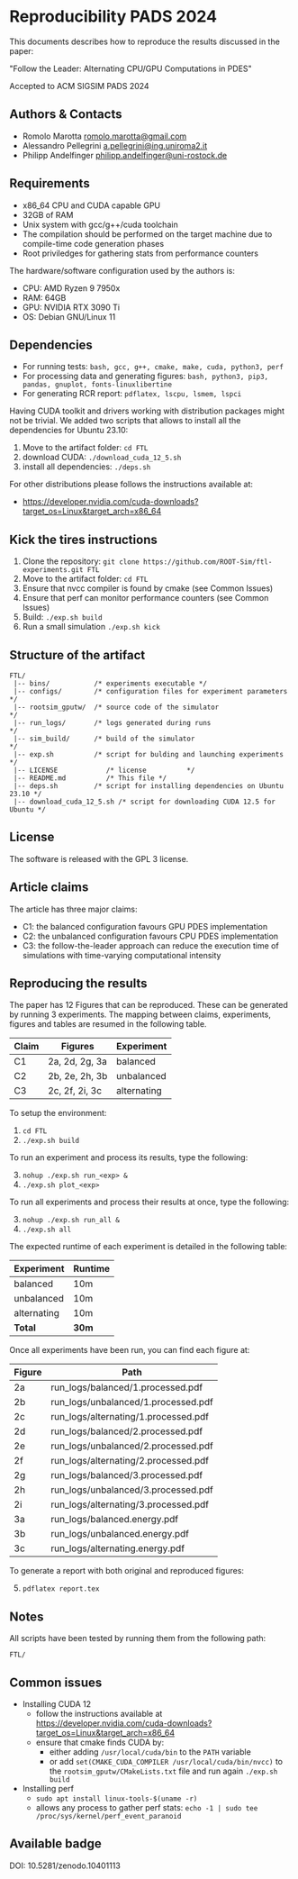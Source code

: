 # Reproducibility PADS 2024

This documents describes how to reproduce the results discussed in the paper:

"Follow the Leader: Alternating CPU/GPU Computations in PDES"

Accepted to ACM SIGSIM PADS 2024

## Authors & Contacts

* Romolo Marotta <romolo.marotta@gmail.com>
* Alessandro Pellegrini <a.pellegrini@ing.uniroma2.it>
* Philipp Andelfinger <philipp.andelfinger@uni-rostock.de>

## Requirements

* x86_64 CPU and CUDA capable GPU
* 32GB of RAM
* Unix system with gcc/g++/cuda toolchain
* The compilation should be performed on the target machine due to compile-time code generation phases
* Root priviledges for gathering stats from performance counters

The hardware/software configuration used by the authors is:

* CPU: AMD Ryzen 9 7950x
* RAM: 64GB
* GPU: NVIDIA RTX 3090 Ti
* OS: Debian GNU/Linux 11


## Dependencies

* For running tests: ```bash, gcc, g++, cmake, make, cuda, python3, perf```
* For processing data and generating figures: ```bash, python3, pip3, pandas, gnuplot, fonts-linuxlibertine```
* For generating RCR report: ```pdflatex, lscpu, lsmem, lspci```

Having CUDA toolkit and drivers working with distribution packages might not be trivial.
We added two scripts that allows to install all the dependencies for Ubuntu 23.10:

1. Move to the artifact folder: ```cd FTL```
2. download CUDA: ```./download_cuda_12_5.sh```
3. install all dependencies: ```./deps.sh```

For other distributions please follows the instructions available at:
* https://developer.nvidia.com/cuda-downloads?target_os=Linux&target_arch=x86_64

## Kick the tires instructions

1. Clone the repository: ```git clone https://github.com/ROOT-Sim/ftl-experiments.git FTL```
2. Move to the artifact folder: ```cd FTL```
3. Ensure that nvcc compiler is found by cmake (see Common Issues)
4. Ensure that perf can monitor performance counters (see Common Issues)
5. Build: ```./exp.sh build```
6. Run a small simulation ```./exp.sh kick```

## Structure of the artifact

```
FTL/
 |-- bins/           /* experiments executable */
 |-- configs/        /* configuration files for experiment parameters          */
 |-- rootsim_gputw/  /* source code of the simulator                           */
 |-- run_logs/       /* logs generated during runs                             */
 |-- sim_build/      /* build of the simulator                                 */
 |-- exp.sh          /* script for bulding and launching experiments  */
 |-- LICENSE            /* license          */
 |-- README.md          /* This file */
 |-- deps.sh         /* script for installing dependencies on Ubuntu 23.10 */
 |-- download_cuda_12_5.sh /* script for downloading CUDA 12.5 for Ubuntu */
```

## License

The software is released with the GPL 3 license.

## Article claims

The article has three major claims:

* C1: the balanced configuration favours GPU PDES implementation
* C2: the unbalanced configuration favours CPU PDES implementation
* C3: the follow-the-leader approach can reduce the execution time of simulations with time-varying computational
intensity 

## Reproducing the results

The paper has 12 Figures that can be reproduced.
These can be generated by running 3 experiments.
The mapping between claims, experiments, figures and tables are resumed in the following table.

| Claim | Figures            | Experiment   |
|-------|--------------------|--------------|
| C1    | 2a, 2d, 2g, 3a     | balanced     |
| C2    | 2b, 2e, 2h, 3b     | unbalanced   |
| C3    | 2c, 2f, 2i, 3c     | alternating  |

To setup the environment:
1. ```cd FTL```
2. ```./exp.sh build```

To run an experiment <exp> and process its results, type the following:

3. ```nohup ./exp.sh run_<exp> &```
4. ```./exp.sh plot_<exp>```

To run all experiments and process their results at once, type the following:

3. ```nohup ./exp.sh run_all &```
4. ```./exp.sh all```

The expected runtime of each experiment is detailed in the following table:

| Experiment   | Runtime |
|--------------|---------|
| balanced     | 10m     |
| unbalanced   | 10m     |
| alternating  | 10m     |
| **Total**    | **30m** |


Once all experiments have been run, you can find each figure at:

| Figure       | Path |
|--------------|---------|
| 2a           | run_logs/balanced/1.processed.pdf     |
| 2b           | run_logs/unbalanced/1.processed.pdf     |
| 2c           | run_logs/alternating/1.processed.pdf     |
| 2d           | run_logs/balanced/2.processed.pdf     |
| 2e           | run_logs/unbalanced/2.processed.pdf     |
| 2f           | run_logs/alternating/2.processed.pdf     |
| 2g           | run_logs/balanced/3.processed.pdf     |
| 2h           | run_logs/unbalanced/3.processed.pdf     |
| 2i           | run_logs/alternating/3.processed.pdf     |
| 3a           | run_logs/balanced.energy.pdf     |
| 3b           | run_logs/unbalanced.energy.pdf     |
| 3c           | run_logs/alternating.energy.pdf     |

To generate a report with both original and reproduced figures:

5. ```pdflatex report.tex```


## Notes
All scripts have been tested by running them from the following path:

  ```FTL/```

## Common issues

* Installing CUDA 12
  * follow the instructions available at https://developer.nvidia.com/cuda-downloads?target_os=Linux&target_arch=x86_64
  * ensure that cmake finds CUDA by:
     * either adding ```/usr/local/cuda/bin``` to the ```PATH``` variable
     * or add ```set(CMAKE_CUDA_COMPILER /usr/local/cuda/bin/nvcc)``` to the ```rootsim_gputw/CMakeLists.txt``` file and run again ```./exp.sh build```
* Installing perf
  * ```sudo apt install linux-tools-$(uname -r)```
  * allows any process to gather perf stats: ```echo -1 | sudo tee /proc/sys/kernel/perf_event_paranoid```

## Available badge

DOI: 10.5281/zenodo.10401113

